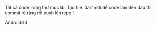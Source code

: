Tất cả code trong thư mục lib. Tạo file .dart mới để code làm đến đâu thì commit rõ ràng rồi push lên repo !

AndroidG3
